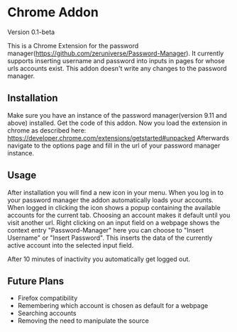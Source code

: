 Chrome Addon
============

Version 0.1-beta

This is a Chrome Extension for the password manager(https://github.com/zeruniverse/Password-Manager).
It currently supports inserting username and password into inputs in pages for whose urls accounts exist.
This addon doesn't write any changes to the password manager.

Installation
------------

Make sure you have an instance of the password manager(version 9.11 and above) installed.
Get the code of this addon. 
Now you load the extension in chrome as described here: https://developer.chrome.com/extensions/getstarted#unpacked
Afterwards navigate to the options page and fill in the url of your password manager instance.

Usage
----- 

After installation you will find a new icon in your menu. 
When you log in to your password manager the addon automatically loads your accounts.
When logged in clicking the icon shows a popup containing the available accounts for the current tab. Choosing an account makes it default until you visit another url.
Right clicking on an input field on a webpage shows the context entry "Password-Manager" here you can choose to "Insert Username" or "Insert Password". This inserts the data of the currently active account into the selected input field.

After 10 minutes of inactivity you automatically get logged out.

Future Plans
------------

  * Firefox compatibility
  * Remembering which account is chosen as default for a webpage
  * Searching accounts
  * Removing the need to manipulate the source


